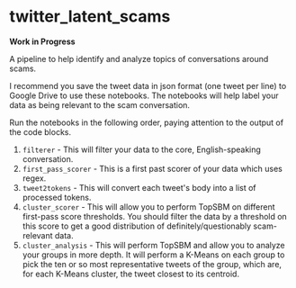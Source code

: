 # twitter_latent_scams

**Work in Progress**

A pipeline to help identify and analyze topics of conversations around scams.

I recommend you save the tweet data in json format (one tweet per line) to Google Drive to use these notebooks. The notebooks will help label your data as being relevant to the scam conversation.

Run the notebooks in the following order, paying attention to the output of the code blocks.
1. `filterer` - This will filter your data to the core, English-speaking conversation.
2. `first_pass_scorer` - This is a first past scorer of your data which uses regex.
3. `tweet2tokens` - This will convert each tweet's body into a list of processed tokens.
4. `cluster_scorer` - This will allow you to perform TopSBM on different first-pass score thresholds. You should filter the data by a threshold on this score to get a good distribution of definitely/questionably scam-relevant data.
5. `cluster_analysis` - This will perform TopSBM and allow you to analyze your groups in more depth. It will perform a K-Means on each group to pick the ten or so most representative tweets of the group, which are, for each K-Means cluster, the tweet closest to its centroid.
